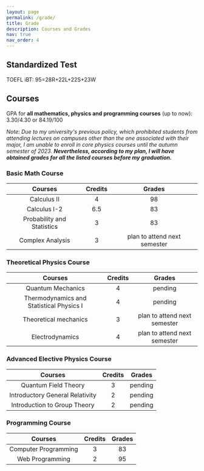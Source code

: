 ```yaml
---
layout: page
permalink: /grade/
title: Grade
description: Courses and Grades
nav: true
nav_order: 4
---
```


## Standardized Test
TOEFL iBT: 95=28R+22L+22S+23W
## Courses
GPA for **all mathematics, physics and programming courses** (up to now): 3.30/4.30 or 84.19/100


*Note: Due to my university's previous policy, which prohibited students from attending lectures on campuses other than the one associated with their major, I am unable to enroll in core physics courses until the autumn semester of 2023.* ***Nevertheless, according to my plan, I will have obtained grades for all the listed courses before my graduation.***

### Basic Math Course


| Courses      | Credits | Grades    |
| :---:       |    :----:   |         :---: |
| Calculus II      | 4       | 98  |
| Calculus I-2   | 6.5        | 83     |
| Probability and Statistics | 3 |  83 | 
| Complex Analysis | 3 | plan to attend next semester|


### Theoretical Physics Course


| Courses      | Credits | Grades    |
| :---:       |    :----:   |         :---: |
| Quantum Mechanics | 4 | pending |
| Thermodynamics and Statistical Physics I | 4 | pending |
| Theoretical mechanics | 3 | plan to attend next semester |
| Electrodynamics | 4 | plan to attend next semester |


### Advanced Elective Physics Course


| Courses      | Credits | Grades    |
| :---:       |    :----:   |         :---: |
| Quantum Field Theory | 3 | pending |
| Introductory General Relativity | 2 | pending |
| Introduction to Group Theory | 2 | pending |


### Programming Course

| Courses      | Credits | Grades    |
| :---:       |    :----:   |         :---: |
| Computer Programming | 3 | 83 |
| Web Programming | 2 | 95 |